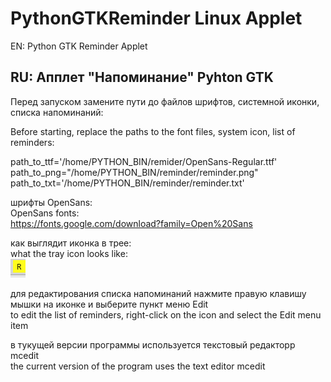 # PythonGTKReminder Linux Applet

EN:
Python GTK Reminder Applet

RU:
Апплет "Напоминание" Pyhton GTK
------------------

Перед запуском замените пути до файлов шрифтов, системной иконки, списка напоминаний:

Before starting, replace the paths to the font files, system icon, list of reminders: 

path_to_ttf='/home/PYTHON_BIN/remider/OpenSans-Regular.ttf'
<br>path_to_png="/home/PYTHON_BIN/reminder/reminder.png"
<br>path_to_txt='/home/PYTHON_BIN/reminder/reminder.txt'

шрифты OpenSans:
<br>OpenSans fonts:
<br>https://fonts.google.com/download?family=Open%20Sans

как выглядит иконка в трее:
<br>what the tray icon looks like: 
<br><img src=https://github.com/alchemist314/PythonGTKReminder/blob/main/python_reminder_applet.png>

для редактирования списка напоминаний нажмите правую клавишу мышки на иконке и выберите пункт меню Edit
<br>to edit the list of reminders, right-click on the icon and select the Edit menu item 

в тукущей версии программы используется текстовый редакторр mcedit
<br>the current version of the program uses the text editor mcedit 

